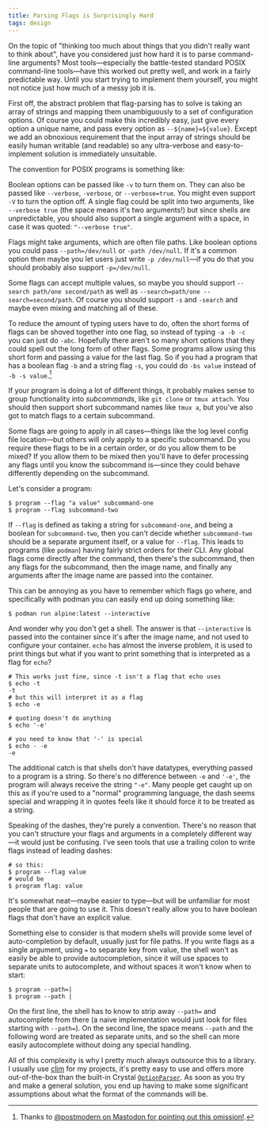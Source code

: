 ```yaml
---
title: Parsing Flags is Surprisingly Hard
tags: design
---
```


On the topic of "thinking too much about things that you didn't really want to think about", have you considered just how hard it is to parse command-line arguments? Most tools—especially the battle-tested standard POSIX command-line tools—have this worked out pretty well, and work in a fairly predictable way. Until you start trying to implement them yourself, you might not notice just how much of a messy job it is.

First off, the abstract problem that flag-parsing has to solve is taking an array of strings and mapping them unambiguously to a set of configuration options. Of course you could make this incredibly easy, just give every option a unique name, and pass every option as `--${name}=${value}`. Except we add an obnoxious requirement that the input array of strings should be easily human writable (and readable) so any ultra-verbose and easy-to-implement solution is immediately unsuitable.

The convention for POSIX programs is something like:

Boolean options can be passed like `-v` to turn them on. They can also be passed like `--verbose`, `-verbose`, or `--verbose=true`. You might even support `-V` to turn the option off. A single flag could be split into two arguments, like `--verbose true` (the space means it's two arguments!) but since shells are unpredictable, you should also support a single argument with a space, in case it was quoted: `"--verbose true"`.

Flags might take arguments, which are often file paths. Like boolean options you could pass `--path=/dev/null` or `-path /dev/null`. If it's a common option then maybe you let users just write `-p /dev/null`—if you do that you should probably also support `-p=/dev/null`.

Some flags can accept multiple values, so maybe you should support `--search path/one second/path` as well as `--search=path/one --search=second/path`. Of course you should support `-s` and `-search` and maybe even mixing and matching all of these.

To reduce the amount of typing users have to do, often the short forms of flags can be shoved together into one flag, so instead of typing `-a -b -c` you can just do `-abc`. Hopefully there aren't so many short options that they could spell out the long form of other flags. Some programs allow using this short form and passing a value for the last flag. So if you had a program that has a boolean flag `-b` and a string flag `-s`, you could do `-bs value` instead of `-b -s value`.[^ty-postmodern]

[^ty-postmodern]: Thanks to [@postmodern on Mastodon for pointing out this omission!](https://ruby.social/@postmodern/111396482925514425).

If your program is doing a lot of different things, it probably makes sense to group functionality into _subcommands_, like `git clone` or `tmux attach`. You should then support short subcommand names like `tmux a`, but you've also got to match flags to a certain subcommand.

Some flags are going to apply in all cases—things like the log level config file location—but others will only apply to a specific subcommand. Do you require these flags to be in a certain order, or do you allow them to be mixed? If you allow them to be mixed then you'll have to defer processing any flags until you know the subcommand is—since they could behave differently depending on the subcommand.

Let's consider a program:

```shell
$ program --flag "a value" subcommand-one
$ program --flag subcommand-two
```

If `--flag` is defined as taking a string for `subcommand-one`, and being a boolean for `subcommand-two`, then you can't decide whether `subcommand-two` should be a separate argument itself, or a value for `--flag`. This leads to programs (like `podman`) having fairly strict orders for their CLI. Any global flags come directly after the command, then there's the subcommand, then any flags for the subcommand, then the image name, and finally any arguments after the image name are passed into the container.

This can be annoying as you have to remember which flags go where, and specifically with podman you can easily end up doing something like:

```shell
$ podman run alpine:latest --interactive
```

And wonder why you don't get a shell. The answer is that `--interactive` is passed into the container since it's after the image name, and not used to configure your container. `echo` has almost the inverse problem, it is used to print things but what if you want to print something that is interpreted as a flag for `echo`?

```shell
# This works just fine, since -t isn't a flag that echo uses
$ echo -t
-t
# but this will interpret it as a flag
$ echo -e

# quoting doesn't do anything
$ echo '-e'

# you need to know that '-' is special
$ echo - -e
-e
```

The additional catch is that shells don't have datatypes, everything passed to a program is a string. So there's no difference between  `-e` and `'-e'`, the program will always receive the string `"-e"`. Many people get caught up on this as if you're used to a "normal" programming language, the dash seems special and wrapping it in quotes feels like it should force it to be treated as a string.

Speaking of the dashes, they're purely a convention. There's no reason that you can't structure your flags and arguments in a completely different way—it would just be confusing. I've seen tools that use a trailing colon to write flags instead of leading dashes:

```shell
# so this:
$ program --flag value
# would be
$ program flag: value
```

It's somewhat neat—maybe easier to type—but will be unfamiliar for most people that are going to use it. This doesn't really allow you to have boolean flags that don't have an explicit value.

Something else to consider is that modern shells will provide some level of auto-completion by default, usually just for file paths. If you write flags as a single argument, using `=` to separate key from value, the shell won't as easily be able to provide autocompletion, since it will use spaces to separate units to autocomplete, and without spaces it won't know when to start:

```shell
$ program --path=|
$ program --path |
```

On the first line, the shell has to know to strip away `--path=` and autocomplete from there (a naive implementation would just look for files starting with `--path=`). On the second line, the space means `--path` and the following word are treated as separate units, and so the shell can more easily autocomplete without doing any special handling.

All of this complexity is why I pretty much always outsource this to a library. I usually use [clim](https://github.com/at-grandpa/clim) for my projects, it's pretty easy to use and offers more out-of-the-box than the built-in Crystal [`OptionParser`](https://crystal-lang.org/api/1.10.1/OptionParser.html). As soon as you try and make a general solution, you end up having to make some significant assumptions about what the format of the commands will be.
